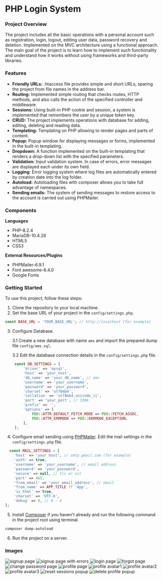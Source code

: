 # PHP Login System

### Project Overview

The project includes all the basic operations with a personal account such as registration, login, logout, editing user data, password recovery and deletion. Implemented on the MVC architecture using a functional approach. The main goal of the project is to learn how to implement such functionality and understand how it works without using frameworks and third-party libraries.

### Features

* __Friendly URLs:__ .htaccess file provides simple and short URLs, sparing the project from file names in the address bar.
* __Routing:__ Implemented simple routing that checks routes, HTTP methods, and also calls the action of the specified controller and middleware.
* __Sessions:__ Using built-in PHP cookie and session, a system is implemented that remembers the user by a unique token key.
* __CRUD:__ The project implements operations with database for adding, editing, deleting and reading data.
* __Templating:__ Templating on PHP allowing to render pages and parts of content.
* __Popup:__ Popup window for displaying messages or forms, implemented in the built-in templating.
* __Dropdown:__ A function implemented on the built-in templating that renders a drop-down list with the specified parameters.
* __Validation:__ Input validation system. In case of errors, error messages are displayed each under its own field.
* __Logging:__ Error logging system where log files are automatically entered by creation date into the log folder.
* __Autoload:__ Autoloading files with composer allows you to take full advantage of namespaces.
* __Sending emails:__ The system of sending messages to restore access to the account is carried out using PHPMailer.

### Components

__Languages__
* PHP-8.2.4
* MariaDB-10.4.28
* HTML5
* CSS3

__External Resources/Plugins__
* PHPMailer-6.9.1
* Font awesome-6.4.0
* Google Fonts

### Getting Started 

To use this project, follow these steps:
1. Clone the repository to your local machine.
2. Set the base URL of your project in the `config/settings.php`.
```php
const BASE_URL = 'YOUR_BASE_URL'; // http://localhost (for example)
```
3. Configure Database. 

   3.1 Create a new database with name `ams` and import the prepared dump file `config/ams.sql`.
   
   3.2 Edit the database connection details in the `config/settings.php` file.
   ```php
    const DB_SETTINGS = [
        'driver' => 'mysql',
        'host' => 'your_host',
        'db_name' => 'your_db_name', // ams
        'username' => 'your_username',
        'password' => 'your_password',
        'charset' => 'utf8mb4',
        'collation' => 'utf8mb4_unicode_ci',
        'port' => 'your_port', // 3306
        'prefix' => '',
        'options' => [
            PDO::ATTR_DEFAULT_FETCH_MODE => PDO::FETCH_ASSOC,
            PDO::ATTR_ERRMODE => PDO::ERRMODE_EXCEPTION,
        ],
    ];
   ```
4. Configure email sending using [PHPMailer](https://github.com/PHPMailer/PHPMailer). Edit the mail settings in the `config/settings.php` file.
```php
  const MAIL_SETTINGS = [
    'host' => 'your_host', // smtp.gmail.com (for example)
    'auth' => true,
    'username' => 'your_username', // email address
    'password' => 'your_password',
    'secure' => null, // tls or ssl
    'port' => 465,
    'from_email' => 'your_email_address', // email
    'from_name' => APP_TITLE ?? 'App',
    'is_html' => true,
    'charset' => 'UTF-8',
    'debug' => 0, // 0 - 4
];
```
5. Install [Composer](https://getcomposer.org/) if you haven't already and run the following command in the project root using terminal.
```powershell
composer dump-autoload
```
6. Run the project on a server.

### Images
![signup page](https://github.com/imdvdv/account-management-system/blob/master/assets/img/preview/signup-page.png)
![signup page with errors](https://github.com/imdvdv/account-management-system/blob/master/assets/img/preview/signup-page-errors.png)
![login page](https://github.com/imdvdv/account-management-system/blob/master/assets/img/preview/login-page.png)
![forgot page](https://github.com/imdvdv/account-management-system/blob/master/assets/img/preview/access-recovery-page.png)
![change password page](https://github.com/imdvdv/account-management-system/blob/master/assets/img/preview/change-password-page.png)
![profile page](https://github.com/imdvdv/account-management-system/blob/master/assets/img/preview/profile-page.png)
![profile avatar1](https://github.com/imdvdv/account-management-system/blob/master/assets/img/preview/profile-avatar1.png)
![profile avatar2](https://github.com/imdvdv/account-management-system/blob/master/assets/img/preview/profile-avatar2.png)
![profile avatar3](https://github.com/imdvdv/account-management-system/blob/master/assets/img/preview/profile-avatar3.png)
![reset sessions popup](https://github.com/imdvdv/account-management-system/blob/master/assets/img/preview/reset-sessions-popup.png)
![delete profile popup](https://github.com/imdvdv/account-management-system/blob/master/assets/img/preview/delete-profile-popup.png)



